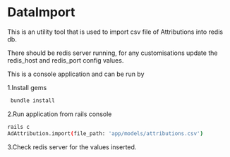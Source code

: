 # DataImport

This is an utility tool that is used to import csv file of Attributions into redis db.

There should be redis server running, for any customisations update the redis_host and redis_port config values.

This is a console application and can be run by

1.Install gems
```sh
 bundle install
```

2.Run application from rails console

````bash
rails c
AdAttribution.import(file_path: 'app/models/attributions.csv')
````
3.Check redis server for the values inserted.
